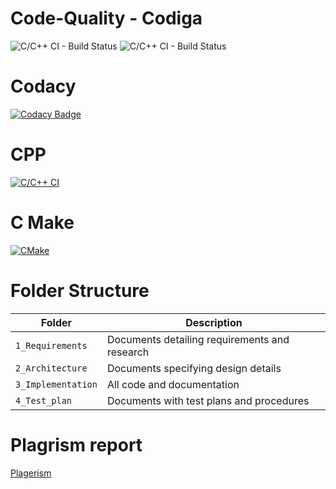 # Code-Quality - Codiga #
![C/C++ CI - Build Status](https://api.codiga.io/project/31013/score/svg)
![C/C++ CI - Build Status](https://api.codiga.io/project/31013/status/svg)

# Codacy #
[![Codacy Badge](https://app.codacy.com/project/badge/Grade/a66b9fa91d134c4c8bd242c29697063a)](https://www.codacy.com/gh/Kowsik15/M1_Converters_Util/dashboard?utm_source=github.com&amp;utm_medium=referral&amp;utm_content=Kowsik15/M1_Converters_Util&amp;utm_campaign=Badge_Grade)

# CPP #
[![C/C++ CI](https://github.com/Kowsik15/M1_Converters_Util/actions/workflows/c-cpp.yml/badge.svg)](https://github.com/Kowsik15/M1_Converters_Util/actions/workflows/c-cpp.yml)

# C Make 
[![CMake](https://github.com/Kowsik15/M1_Converters_Util/actions/workflows/cmake.yml/badge.svg)](https://github.com/Kowsik15/M1_Converters_Util/actions/workflows/cmake.yml)

# Folder Structure
Folder             | Description
-------------------| -----------------------------------------
`1_Requirements`   | Documents detailing requirements and research
`2_Architecture`   | Documents specifying design details
`3_Implementation` | All code and documentation
`4_Test_plan`      | Documents with test plans and procedures


# Plagrism report 
[Plagerism](https://smallseotools.com/view-report/f920a8745c6f782e61f183124884110f)
